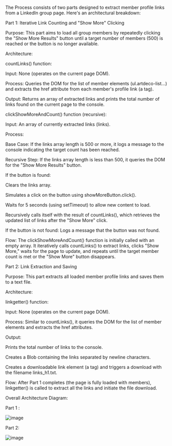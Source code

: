 The Process consists of two parts designed to extract member profile links from a LinkedIn group page. Here's an architectural breakdown:

Part 1: Iterative Link Counting and "Show More" Clicking

Purpose: This part aims to load all group members by repeatedly clicking the "Show More Results" button until a target number of members (500) is reached or the button is no longer available.

Architecture:

countLinks() function:

Input: None (operates on the current page DOM).

Process: Queries the DOM for the list of member elements (ul.artdeco-list...) and extracts the href attribute from each member's profile link (a tag).

Output: Returns an array of extracted links and prints the total number of links found on the current page to the console.

clickShowMoreAndCount() function (recursive):

Input: An array of currently extracted links (links).

Process:

Base Case: If the links array length is 500 or more, it logs a message to the console indicating the target count has been reached.

Recursive Step: If the links array length is less than 500, it queries the DOM for the "Show More Results" button.

If the button is found:

Clears the links array.

Simulates a click on the button using showMoreButton.click().

Waits for 5 seconds (using setTimeout) to allow new content to load.

Recursively calls itself with the result of countLinks(), which retrieves the updated list of links after the "Show More" click.

If the button is not found: Logs a message that the button was not found.

Flow: The clickShowMoreAndCount() function is initially called with an empty array. It iteratively calls countLinks() to extract links, clicks "Show More," waits for the page to update, and repeats until the target member count is met or the "Show More" button disappears.

Part 2: Link Extraction and Saving

Purpose: This part extracts all loaded member profile links and saves them to a text file.

Architecture:

linkgetter() function:

Input: None (operates on the current page DOM).

Process: Similar to countLinks(), it queries the DOM for the list of member elements and extracts the href attributes.

Output:

Prints the total number of links to the console.

Creates a Blob containing the links separated by newline characters.

Creates a downloadable link element (a tag) and triggers a download with the filename links_h1.txt.

Flow: After Part 1 completes (the page is fully loaded with members), linkgetter() is called to extract all the links and initiate the file download.

Overall Architecture Diagram:

Part 1 :

![image](https://github.com/user-attachments/assets/ae43fa7b-360e-461e-89cc-ea66655d78eb)

Part 2:

![image](https://github.com/user-attachments/assets/868bb4e7-66ba-42de-a69b-a17ce608a249)

